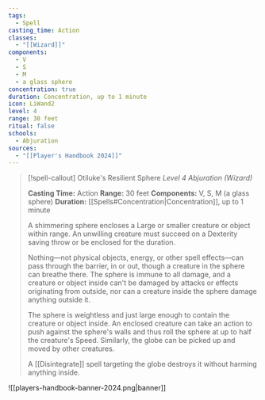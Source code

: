 ```yaml
---
tags:
  - Spell
casting_time: Action
classes:
  - "[[Wizard]]"
components:
  - V
  - S
  - M
  - a glass sphere
concentration: true
duration: Concentration, up to 1 minute
icon: LiWand2
level: 4
range: 30 feet
ritual: false
schools:
  - Abjuration
sources: 
  - "[[Player's Handbook 2024]]"
---
```

>[!spell-callout] Otiluke's Resilient Sphere
>_Level 4 Abjuration (Wizard)_
>
>**Casting Time:** Action
>**Range:** 30 feet
>**Components:** V, S, M (a glass sphere)
>**Duration:** [[Spells#Concentration\|Concentration]], up to 1 minute
>
>A shimmering sphere encloses a Large or smaller creature or object within range. An unwilling creature must succeed on a Dexterity saving throw or be enclosed for the duration.
>
>Nothing—not physical objects, energy, or other spell effects—can pass through the barrier, in or out, though a creature in the sphere can breathe there. The sphere is immune to all damage, and a creature or object inside can't be damaged by attacks or effects originating from outside, nor can a creature inside the sphere damage anything outside it.
>
>The sphere is weightless and just large enough to contain the creature or object inside. An enclosed creature can take an action to push against the sphere's walls and thus roll the sphere at up to half the creature's Speed. Similarly, the globe can be picked up and moved by other creatures.
>
>A [[Disintegrate]] spell targeting the globe destroys it without harming anything inside.


![[players-handbook-banner-2024.png|banner]]